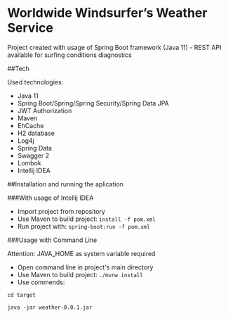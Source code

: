 # Worldwide Windsurfer’s Weather Service

Project created with usage of Spring Boot framework (Java 11) - REST API available for surfing conditions diagnostics

##Tech

Used technologies:

- Java 11
- Spring Boot/Spring/Spring Security/Spring Data JPA
- JWT Authorization
- Maven
- EhCache
- H2 database
- Log4j
- Spring Data
- Swagger 2
- Lombok
- Intellij IDEA
    
  
##Installation and running the aplication

###With usage of Intellij IDEA

- Import project from repository
- Use Maven to build project: ```install -f pom.xml```
- Run project with: ```spring-boot:run -f pom.xml```


###Usage with Command Line

Attention: JAVA_HOME as system variable required

- Open command line in project's main directory
- Use Maven to build project: ```./mvnw install```
- Use commends: 
``` 
cd target

java -jar weather-0.0.1.jar
```

